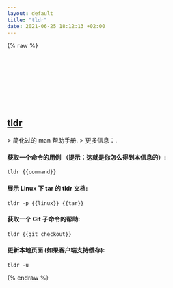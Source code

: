 ```yaml
---
layout: default
title: "tldr"
date: 2021-06-25 18:12:13 +02:00
---
```

{% raw %}
<h2 id="tldr">
  <a href="/zh/common/tldr.html">tldr</a> <a href="#tldr"><svg class="icon">
    <use href="/assets/images/unicode_sprite.svg#link" />
  </svg></a>
</h2>
> 简化过的 man 帮助手册.
> 更多信息：<https://tldr.sh>.

#### 获取一个命令的用例 （提示：这就是你怎么得到本信息的）:
```shell
tldr {{command}}
```
#### 展示 Linux 下 tar 的 tldr 文档:
```shell
tldr -p {{linux}} {{tar}}
```
#### 获取一个 Git 子命令的帮助:
```shell
tldr {{git checkout}}
```
#### 更新本地页面 (如果客户端支持缓存):
```shell
tldr -u
```
{% endraw %}